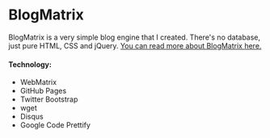 # BlogMatrix

BlogMatrix is a very simple blog engine that I created. There's no database, just pure HTML, CSS and jQuery. [You can read more about BlogMatrix here.](http://www.kestrelblackmore.com/projects/blogmatrix)

#### Technology:

- WebMatrix
- GitHub Pages
- Twitter Bootstrap
- wget
- Disqus
- Google Code Prettify
